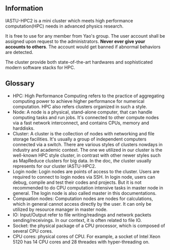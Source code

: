 ## Information

IASTU-HPC2 is a mini cluster which meets high performance computation(HPC) needs in advanced physics research.

It is free to use for any member from Yao's group. The user account shall be assigned upon request to the administrators. **Never ever give your accounts to others**. The account would get banned if abnormal behaviors are detected.

The cluster provide both state-of-the-art hardwares and sophisticated modern software stacks for HPC.

## Glossary

* HPC: High Performance Computing refers to the practice of aggregating computing power to achieve higher performance for numerical computation. HPC also refers clusters organized in such a style.
* Node: A node is a physical, stand-alone computer, that can handle computing tasks and run jobs. It's connected to other compute nodes via a fast network interconnect, and contains CPUs, memory and harddisks.
* Cluster: A cluster is the collection of nodes with networking and file storage facilities. It's usually a group of independent computers connected via a switch. There are various styles of clusters nowdays in industry and academic context. The one we utilized in our cluster is the well-known HPC style cluster, in contrast with other newer styles such as MapReduce clusters for big data. In the doc, *the* cluster usually represents for our cluster IASTU-HPC2.
* Login node: Login nodes are points of access to the cluster. Users are required to connect to login nodes via SSH. In login node, users can debug, compile and test their codes and projects. But it is not recommended to do CPU computation intensive tasks in master node in general. The login node is also called master in this documentations.
* Compuation nodes: Computation nodes are nodes for calculations, which in general cannot access directly by the user. It can only be utilized by resource manager in master node.
* IO: Input/Output refer to file writing/readings and network packets sending/receivings. In our context, it is often related to file IO.
* Socket: the physical package of a CPU processor, which is composed of several CPU cores.
* CPU cores: physical cores of CPU. For example, a socket of Intel Xeon 5120 has 14 CPU cores and 28 threades with hyper-threading on.
